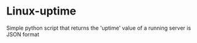 # Linux-uptime
Simple python script that returns the 'uptime' value of a running server is JSON format
